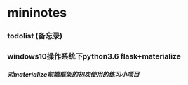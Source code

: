 mininotes
====
### todolist (备忘录)
### windows10操作系统下python3.6  flask+materialize
##### 对materialize前端框架的初次使用的练习小项目

